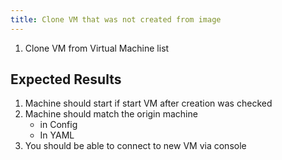 ```yaml
---
title: Clone VM that was not created from image	
---
```

1. Clone VM from Virtual Machine list

## Expected Results
1. Machine should start if start VM after creation was checked
1. Machine should match the origin machine
    - in Config
    - In YAML
1. You should be able to connect to new VM via console